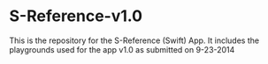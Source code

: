 S-Reference-v1.0
================

This is the repository for the S-Reference (Swift) App.  It includes the playgrounds used for the app v1.0 as submitted on 9-23-2014

